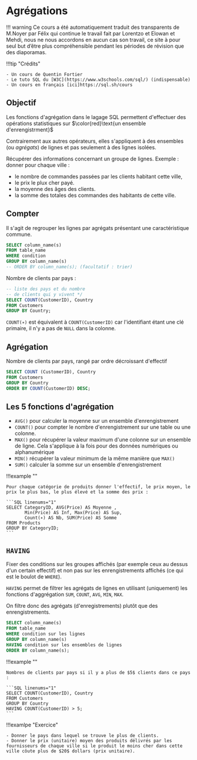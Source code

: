 # Agrégations

!!! warning
    Ce cours a été automatiquement traduit des transparents de M.Noyer par Félix qui continue le travail fait par Lorentzo et Elowan et Mehdi, nous ne nous accordons en aucun cas son travail, ce site à pour seul but d’être plus compréhensible pendant les périodes de révision que des diaporamas.

!!!tip "Crédits"

    - Un cours de Quentin Fortier
    - Le tuto SQL du [W3C](https://www.w3schools.com/sql/) (indispensable)
    - Un cours en français [ici]https://sql.sh/cours

## Objectif

Les fonctions d'agrégation dans le lagage SQL permettent d'effectuer des opérations statistiques sur $\color{red}\text{un ensemble d'enrengistrment}$

Contrairement aux autres opérateurs, elles s'appliquent à des ensembles (ou _agrégats_) de lignes et pas seulement à des lignes isolées.

Récupérer des informations concernant un groupe de lignes. Exemple : donner pour chaque ville :

- le nombre de commandes passées par les clients habitant cette ville,
- le prix le plux cher payé.
- la moyenne des âges des clients.
- la somme des totales des commandes des habitants de cette ville.

## Compter

Il s'agit de regrouper les lignes par agrégats présentant une caractéristique commune.

```SQL linenums="1"
SELECT column_name(s)
FROM table_name
WHERE condition
GROUP BY column_name(s)
-- ORDER BY column_name(s); (facultatif : trier)
```

Nombre de clients par pays :

```SQL linenums="1"
-- liste des pays et du nombre
-- de clients qui y vivent */
SELECT COUNT(CustomerID), Country
FROM Customers
GROUP BY Country;
```

`COUNT(∗)` est équivalent à `COUNT(CustomerID)` car l'identifiant étant une clé primaire, il n'y a pas de `NULL` dans la colonne.

## Agrégation

Nombre de clients par pays, rangé par ordre décroissant d'effectif

```SQL linenums="1"
SELECT COUNT (CustomerID), Country
FROM Customers
GROUP BY Country
ORDER BY COUNT(CustomerID) DESC;
```

## Les $5$ fonctions d'agrégation

- `AVG()` pour calculer la moyenne sur un ensemble d'enrengistrement
- `COUNT()` pour compter le nombre d'enrengistrement sur une table ou une colonne.
- `MAX()` pour récupérer la valeur maximum d'une colonne sur un ensemble de ligne. Cela s'applique à la fois pour des données numériques ou alphanumérique
- `MIN()` récupérer la valeur minimum de la même manière que `MAX()`
- `SUM()` calculer la somme sur un ensemble d'enrengistrement

!!!example ""

    Pour chaque catégorie de produits donner l'effectif, le prix moyen, le prix le plus bas, le plus élevé et la somme des prix :

    ```SQL linenums="1"
    SELECT CategoryID, AVG(Price) AS Moyenne ,
           Min(Price) AS Inf, Max(Price) AS Sup,
           Count(∗) AS Nb, SUM(Price) AS Somme
    FROM Products
    GROUP BY CategoryID;
    ```

## `HAVING`

Fixer des conditions sur les groupes affichés (par exemple ceux au dessus d'un certain effectif) et non pas sur les enrengistrements affichés (ce qui est le boulot de `WHERE`).

`HAVING` permet de filtrer les agrégats de lignes en utilisant (uniquement) les fonctions d'aggrégation `SUM`, `COUNT`, `AVG`, `MIN`, `MAX`.

On filtre donc des agrégats (d'enregistrements) plutôt que des enrengistrements.

```SQL linenums="1"
SELECT column_name(s)
FROM table_name
WHERE condition sur les lignes
GROUP BY column_name(s)
HAVING condition sur les ensembles de lignes
ORDER BY column_name(s);
```

!!!example ""

    Nombres de clients par pays si il y a plus de $5$ clients dans ce pays :

    ```SQL linenums="1"
    SELECT COUNT(CustomerID), Country
    FROM Customers
    GROUP BY Country
    HAVING COUNT(CustomerID) > 5;
    ```

!!!examlpe "Exercice"

    - Donner le pays dans lequel se trouve le plus de clients.
    - Donner le prix (unitaire) moyen des produits délivrés par les fournisseurs de chaque ville si le produit le moins cher dans cette ville côute plus de $20$ dollars (prix unitaire).
